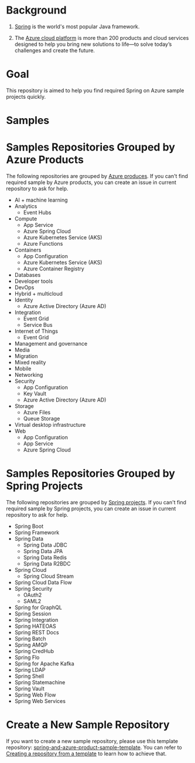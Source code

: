 
# Background

1. [Spring](https://spring.io/why-spring) is the world's most popular Java framework.

2. The [Azure cloud platform](https://azure.microsoft.com/en-us/overview/what-is-azure/) is more than 200 products and cloud services designed to help you bring new solutions to life—to solve today’s challenges and create the future.

# Goal
This repository is aimed to help you find required Spring on Azure sample projects quickly.

# Samples

# Samples Repositories Grouped by Azure Products

The following repositories are grouped by [Azure produces](https://azure.microsoft.com/en-us/services/). If you can't find required sample by Azure products, you can create an issue in current repository to ask for help.

- AI + machine learning
- Analytics
  + Event Hubs
- Compute
  + App Service
  + Azure Spring Cloud
  + Azure Kubernetes Service (AKS)
  + Azure Functions
- Containers
  + App Configuration
  + Azure Kubernetes Service (AKS)
  + Azure Container Registry
- Databases
- Developer tools
- DevOps
- Hybrid + multicloud
- Identity
  + Azure Active Directory (Azure AD)
- Integration
  + Event Grid
  + Service Bus
- Internet of Things
  + Event Grid
- Management and governance
- Media
- Migration
- Mixed reality
- Mobile
- Networking
- Security
  + App Configuration
  + Key Vault
  + Azure Active Directory (Azure AD)
- Storage
  + Azure Files
  + Queue Storage
- Virtual desktop infrastructure
- Web
  + App Configuration
  + App Service
  + Azure Spring Cloud

# Samples Repositories Grouped by Spring Projects

The following repositories are grouped by [Spring projects](https://spring.io/projects/spring-boot). If you can't find required sample by Spring projects, you can create an issue in current repository to ask for help.

- Spring Boot
- Spring Framework
- Spring Data
  + Spring Data JDBC
  + Spring Data JPA
  + Spring Data Redis
  + Spring Data R2BDC
- Spring Cloud
  + Spring Cloud Stream 
- Spring Cloud Data Flow
- Spring Security
  + OAuth2
  + SAML2
- Spring for GraphQL
- Spring Session
- Spring Integration
- Spring HATEOAS
- Spring REST Docs
- Spring Batch
- Spring AMQP
- Spring CredHub
- Spring Flo
- Spring for Apache Kafka
- Spring LDAP
- Spring Shell
- Spring Statemachine
- Spring Vault
- Spring Web Flow
- Spring Web Services

# Create a New Sample Repository

If you want to create a new sample repository, please use this template repository: [spring-and-azure-product-sample-template](https://github.com/chenrujun/spring-and-azure-product-sample-template). You can refer to [Creating a repository from a template](https://docs.github.com/en/repositories/creating-and-managing-repositories/creating-a-repository-from-a-template) to learn how to achieve that.
